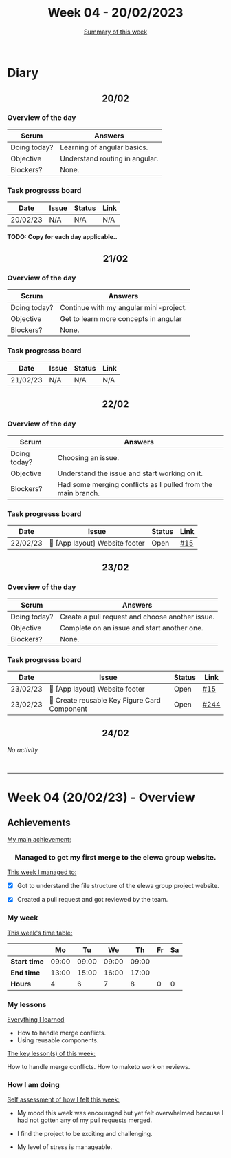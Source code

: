 


<!-- 
  Welcome to your weekly agenda.
  In this agenda, you will note down day to day progress.
-->

<h1 align="center">Week 04 - 20/02/2023</h1>

<p align="center"><a href="#summary">Summary of this week</a></p>

<br/>

<!-- 
  -- SECTION: OVERVIEW
  -- For each day, fill out your diary
  -->

<h1>Diary</h1>

<h2 align="center">20/02</h2>

### Overview of the day

<!-- Fill out the daily scrum table 
  -- Doing today? - What are you working on today?
  -- Objective?   - What do you hope to achieve today?
  -- Blockers?    - Any blockers? Anywhere you need help?
-->

| Scrum	       | Answers 	| 
|----------	   |-------	  |
| Doing today? | Learning of angular basics.         |
| Objective    | Understand routing in angular.         |
| Blockers?    | None.         |

### Task progresss board

<!-- List all the tasks and bounties in progress this week -->

| Date     	| Issue 	| Status 	| Link 	|
|----------	|-------	|--------	|------	|
| 20/02/23 	| N/A  | N/A | N/A |


**TODO: Copy for each day applicable..**

<h2 align="center">21/02</h2>

### Overview of the day

<!-- Fill out the daily scrum table 
  -- Doing today? - What are you working on today?
  -- Objective?   - What do you hope to achieve today?
  -- Blockers?    - Any blockers? Anywhere you need help?
-->

| Scrum	       | Answers 	| 
|----------	   |-------	  |
| Doing today? | Continue with my angular mini-project.         |
| Objective    | Get to learn more concepts in angular         |
| Blockers?    | None.         |

### Task progresss board

<!-- List all the tasks and bounties in progress this week -->

| Date     	| Issue 	| Status 	| Link 	|
|----------	|-------	|--------	|------	|
| 21/02/23 	| N/A  | N/A | N/A |

<h2 align="center">22/02</h2>

### Overview of the day

<!-- Fill out the daily scrum table 
  -- Doing today? - What are you working on today?
  -- Objective?   - What do you hope to achieve today?
  -- Blockers?    - Any blockers? Anywhere you need help?
-->

| Scrum	       | Answers 	| 
|----------	   |-------	  |
| Doing today? | Choosing an issue.         |
| Objective    | Understand the issue and start working on it.         |
| Blockers?    | Had some merging conflicts as I pulled from the main branch.         |

### Task progresss board

<!-- List all the tasks and bounties in progress this week -->

| Date     	| Issue 	| Status 	| Link 	|
|----------	|-------	|--------	|------	|
| 22/02/23 	| 🏇 [App layout] Website footer | Open | [#15](https://github.com/italanta/elewa-group/issues/15) |

<h2 align="center">23/02</h2>

### Overview of the day

<!-- Fill out the daily scrum table 
  -- Doing today? - What are you working on today?
  -- Objective?   - What do you hope to achieve today?
  -- Blockers?    - Any blockers? Anywhere you need help?
-->

| Scrum	       | Answers 	| 
|----------	   |-------	  |
| Doing today? | Create a pull request and choose another issue.         |
| Objective    | Complete on an issue and start another one.         |
| Blockers?    |None. |

### Task progresss board

<!-- List all the tasks and bounties in progress this week -->

| Date     	| Issue 	| Status 	| Link 	|
|----------	|-------	|--------	|------	|
| 23/02/23 	| 🏇 [App layout] Website footer | Open | [#15](https://github.com/italanta/elewa-group/issues/15) |
| 23/02/23	| 🏇 Create reusable Key Figure Card Component | Open | [#244](https://github.com/italanta/elewa-group/issues/244) |

<h2 align="center">24/02</h2>

*No activity*


<br/>

<hr id="summary" />
<!-- Fill this section at the end of each week, -->

# Week 04 (20/02/23) - Overview

<!-- What was your main achievement -->
<h2>Achievements</h2>

<u>My main achievement:</u>

<!-- Write the achievement you are most proud off in one line! -->
<h3 align="center">Managed to get my first merge to the elewa group website.</h3>

<!-- List all your achievement -->
<u>This week I managed to:</u>

- [X] Got to understand the file structure of the elewa group project website. 
- [X] Created a pull request and got reviewed by the team.


### My week
<!-- Keep track of your time table daily -->
<u>This week's time table:</u>

|                | Mo | Tu 	| We 	| Th | Fr | Sa |
|---             |---	|---	|---  |--- |--- |--- |
| **Start time** | 09:00   | 09:00    | 09:00    | 09:00   |    |    |
| **End time**	 | 13:00   | 15:00    | 16:00    |  17:00  |    |    |
| **Hours**	     | 4  | 6   | 7   | 8  | 0  | 0  |


### My lessons
<!-- What did I learn? -->
<u>Everything I learned</u>

- How to handle merge conflicts.
- Using reusable components.

<u>The key lesson(s) of this week:</u>

How to handle merge conflicts.
How to maketo work on reviews.

### How I am doing
<!-- How did you feel? -->
<u>Self assessment of how I felt this week:</u>

- My mood this week was encouraged but yet felt overwhelmed because I had not gotten any of my pull requests merged.
  
- I find the project to be exciting and challenging.

- My level of stress is manageable. 